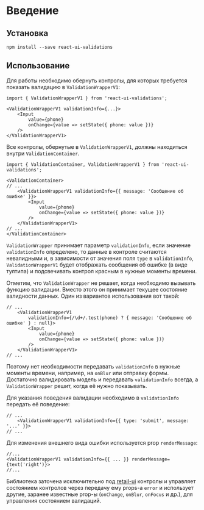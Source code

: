 # Введение

## Установка

    npm install --save react-ui-validations

## Использование

Для работы необходимо обернуть контролы, для которых требуется показать валидацию в `ValidationWrapperV1`:

    import { ValidationWrapperV1 } from 'react-ui-validations';

    <ValidationWrapperV1 validationInfo={...}>
        <Input
            value={phone}
            onChange={value => setState({ phone: value })}
        />
    </ValidationWrapperV1>

Все контролы, обернутые в `ValidationWrapperV1`, должны находиться внутри `ValidationContainer`.

    import { ValidationContainer, ValidationWrapperV1 } from 'react-ui-validations';

    <ValidationContainer>
    // ...
        <ValidationWrapperV1 validationInfo={{ message: 'Сообщение об ошибке' }}>
            <Input
                value={phone}
                onChange={value => setState({ phone: value })}
            />
        </ValidationWrapperV1>
    // ...
    </ValidationContainer>

`ValidationWrapper` принимает параметр `validationInfo`, если значение `validationInfo` определено,
то данные в контроле считаются невалидными и, в зависимости от значения поля `type` в `validationInfo`, `ValidationWrapperV1`
будет отображать сообщения об ошибке (в виде тултипа) и подсвечивать контрол красным в нужные моменты времени.

Отметим, что `ValidationWrapper` не решает, когда необходимо вызывать функцию валидации. Вместо этого он принимает текущее состояние
валидности данных. Один из вариантов использования вот такой:

    // ...
        <ValidationWrapperV1
            validationInfo={/\d+/.test(phone) ? { message: 'Сообщение об ошибке' } : null}>
            <Input
                value={phone}
                onChange={value => setState({ phone: value })}
            />
        </ValidationWrapperV1>
    // ...

Поэтому нет необходимости передавать `validationInfo` в нужные моменты времени, например, на `onBlur` или отправку формы. Достаточно
валидировать модель и передавать `validationInfo` всегда, а `ValidationWrapper` решит, когда её нужно показывать.

Для указания поведения валидации необходимо в `validationInfo` передать её поведение:

    // ...
        <ValidationWrapperV1 validationInfo={{ type: 'submit', message: '...' }}>
    // ...

Для изменения внешнего вида ошибки используется prop `renderMessage`:

    //...
    <ValidationWrapperV1 validationInfo={{ ... }} renderMessage={text('right')}>
    //...

Библиотека заточена исключительно под [retail-ui](http://tech.skbkontur.ru/react-ui/) контролы и управляет состоянием контролов
через передачу ему props-а `error` и использует другие, заранее известные prop-ы (`onChange`, `onBlur`, `onFocus` и др.),
для управления состоянием валидаций.
